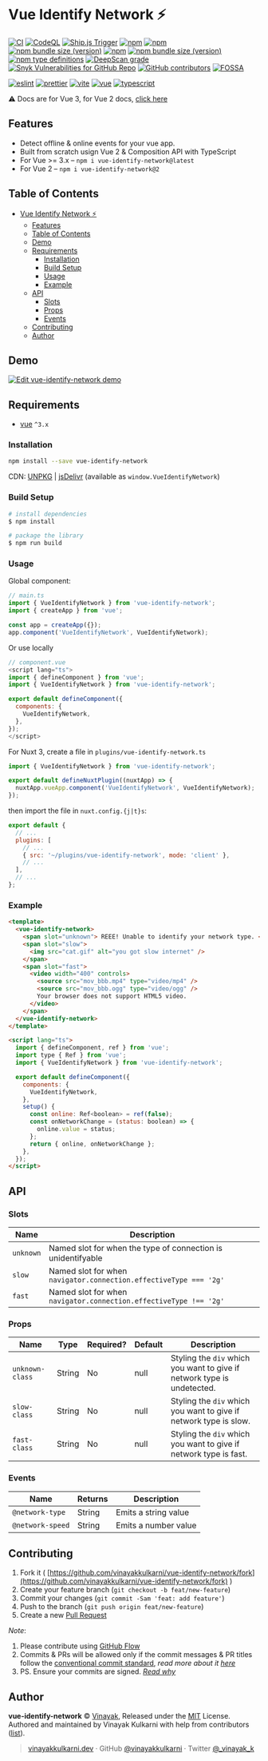 # Vue Identify Network ⚡️

[![CI](https://img.shields.io/github/workflow/status/vinayakkulkarni/vue-identify-network/ci?logo=github-actions)](https://github.com/vinayakkulkarni/vue-identify-network/actions/workflows/ci.yml)
[![CodeQL](https://img.shields.io/github/workflow/status/vinayakkulkarni/vue-identify-network/codeql?logo=github-actions)](https://github.com/vinayakkulkarni/vue-identify-network/actions/workflows/codeql.yml)
[![Ship.js Trigger](https://img.shields.io/github/workflow/status/vinayakkulkarni/vue-identify-network/Ship%20js%20trigger?label=⛴%20Ship.js%20trigger)](https://github.com/vinayakkulkarni/vue-identify-network/actions/workflows/shipjs-trigger.yml)
[![npm](https://img.shields.io/npm/dm/vue-identify-network?logo=npm)](http://npm-stat.com/charts.html?package=vue-identify-network)
[![npm](https://img.shields.io/npm/v/vue-identify-network/latest?logo=npm)](https://www.npmjs.com/package/vue-identify-network)
[![npm bundle size (version)](https://img.shields.io/bundlephobia/min/vue-identify-network/latest?label=@latest%20size&logo=vue.js)](https://bundlephobia.com/package/vue-identify-network@latest)
[![npm](https://img.shields.io/npm/v/vue-identify-network/legacy?logo=npm)](https://www.npmjs.com/package/vue-identify-network)
[![npm bundle size (version)](https://img.shields.io/bundlephobia/min/vue-identify-network/legacy?label=@legacy%20size&logo=vue.js)](https://bundlephobia.com/package/vue-identify-network@legacy)
[![npm type definitions](https://img.shields.io/npm/types/vue-identify-network)](https://github.com/vinayakkulkarni/vue-identify-network/blob/master/package.json)
[![DeepScan grade](https://deepscan.io/api/teams/9055/projects/16121/branches/339368/badge/grade.svg)](https://deepscan.io/dashboard#view=project&tid=9055&pid=16121&bid=339368)
[![Snyk Vulnerabilities for GitHub Repo](https://img.shields.io/snyk/vulnerabilities/github/vinayakkulkarni/vue-identify-network)](https://snyk.io/test/github/vinayakkulkarni/vue-identify-network)
[![GitHub contributors](https://img.shields.io/github/contributors/vinayakkulkarni/vue-identify-network?logo=github)](https://github.com/vinayakkulkarni/vue-identify-network/graphs/contributors)
[![FOSSA](https://app.fossa.io/api/projects/git%2Bgithub.com%2Fvinayakkulkarni%2Fvue-identify-network.svg?type=shield)](https://app.fossa.io/projects/git%2Bgithub.com%2Fvinayakkulkarni%2Fvue-identify-network?ref=badge_shield)

[![eslint](https://img.shields.io/npm/dependency-version/vue-identify-network/dev/eslint?logo=eslint)](https://eslint.org/)
[![prettier](https://img.shields.io/npm/dependency-version/vue-identify-network/dev/prettier?logo=prettier)](https://prettier.io/)
[![vite](https://img.shields.io/npm/dependency-version/vue-identify-network/dev/vite?logo=vite)](https://vitejs.dev/)
[![vue](https://img.shields.io/npm/dependency-version/vue-identify-network/dev/vue?logo=vue.js)](https://vuejs.org/)
[![typescript](https://img.shields.io/npm/dependency-version/vue-identify-network/dev/typescript?logo=TypeScript)](https://www.typescriptlang.org/)

⚠️ Docs are for Vue 3, for Vue 2 docs, [click here](https://github.com/vinayakkulkarni/vue-identify-network/tree/v2.0.0#vue-identify-network-%EF%B8%8F)

## Features

- Detect offline & online events for your vue app.
- Built from scratch usign Vue 2 & Composition API with TypeScript
- For Vue >= 3.x – `npm i vue-identify-network@latest`
- For Vue 2 – `npm i vue-identify-network@2`

## Table of Contents

- [Vue Identify Network ⚡️](#vue-identify-network-️)
  - [Features](#features)
  - [Table of Contents](#table-of-contents)
  - [Demo](#demo)
  - [Requirements](#requirements)
    - [Installation](#installation)
    - [Build Setup](#build-setup)
    - [Usage](#usage)
    - [Example](#example)
  - [API](#api)
    - [Slots](#slots)
    - [Props](#props)
    - [Events](#events)
  - [Contributing](#contributing)
  - [Author](#author)

## Demo

[![Edit vue-identify-network demo](https://developer.stackblitz.com/img/open_in_stackblitz.svg)](https://stackblitz.com/edit/vue-identify-network?file=src/App.vue)

## Requirements

- [vue](https://vuejs.org/) `^3.x`

### Installation

```sh
npm install --save vue-identify-network
```

CDN: [UNPKG](https://unpkg.com/vue-identify-network/dist/) | [jsDelivr](https://cdn.jsdelivr.net/npm/vue-identify-network/dist/) (available as `window.VueIdentifyNetwork`)

### Build Setup

```bash
# install dependencies
$ npm install

# package the library
$ npm run build
```

### Usage

Global component:

```js
// main.ts
import { VueIdentifyNetwork } from 'vue-identify-network';
import { createApp } from 'vue';

const app = createApp({});
app.component('VueIdentifyNetwork', VueIdentifyNetwork);
```

Or use locally

```js
// component.vue
<script lang="ts">
import { defineComponent } from 'vue';
import { VueIdentifyNetwork } from 'vue-identify-network';

export default defineComponent({
  components: {
    VueIdentifyNetwork,
  },
});
</script>
```

For Nuxt 3, create a file in `plugins/vue-identify-network.ts`

```js
import { VueIdentifyNetwork } from 'vue-identify-network';

export default defineNuxtPlugin((nuxtApp) => {
  nuxtApp.vueApp.component('VueIdentifyNetwork', VueIdentifyNetwork);
});
```

then import the file in `nuxt.config.{j|t}s`:

```js
export default {
  // ...
  plugins: [
    // ...
    { src: '~/plugins/vue-identify-network', mode: 'client' },
    // ...
  ],
  // ...
};
```

### Example

```html
<template>
  <vue-identify-network>
    <span slot="unknown"> REEE! Unable to identify your network type. </span>
    <span slot="slow">
      <img src="cat.gif" alt="you got slow internet" />
    </span>
    <span slot="fast">
      <video width="400" controls>
        <source src="mov_bbb.mp4" type="video/mp4" />
        <source src="mov_bbb.ogg" type="video/ogg" />
        Your browser does not support HTML5 video.
      </video>
    </span>
  </vue-identify-network>
</template>

<script lang="ts">
  import { defineComponent, ref } from 'vue';
  import type { Ref } from 'vue';
  import { VueIdentifyNetwork } from 'vue-identify-network';

  export default defineComponent({
    components: {
      VueIdentifyNetwork,
    },
    setup() {
      const online: Ref<boolean> = ref(false);
      const onNetworkChange = (status: boolean) => {
        online.value = status;
      };
      return { online, onNetworkChange };
    },
  });
</script>
```

## API

### Slots

| Name      | Description                                                       |
| --------- | ----------------------------------------------------------------- |
| `unknown` | Named slot for when the type of connection is unidentifyable      |
| `slow`    | Named slot for when `navigator.connection.effectiveType === '2g'` |
| `fast`    | Named slot for when `navigator.connection.effectiveType !== '2g'` |

### Props

| Name            | Type   | Required? | Default | Description                                                             |
| --------------- | ------ | --------- | ------- | ----------------------------------------------------------------------- |
| `unknown-class` | String | No        | null    | Styling the `div` which you want to give if network type is undetected. |
| `slow-class`    | String | No        | null    | Styling the `div` which you want to give if network type is slow.       |
| `fast-class`    | String | No        | null    | Styling the `div` which you want to give if network type is fast.       |

### Events

| Name             | Returns | Description          |
| ---------------- | ------- | -------------------- |
| `@network-type`  | String  | Emits a string value |
| `@network-speed` | String  | Emits a number value |

## Contributing

1. Fork it ( [https://github.com/vinayakkulkarni/vue-identify-network/fork](https://github.com/vinayakkulkarni/vue-identify-network/fork) )
2. Create your feature branch (`git checkout -b feat/new-feature`)
3. Commit your changes (`git commit -Sam 'feat: add feature'`)
4. Push to the branch (`git push origin feat/new-feature`)
5. Create a new [Pull Request](https://github.com/vinayakkulkarni/vue-identify-network/compare)

_Note_:

1. Please contribute using [GitHub Flow](https://web.archive.org/web/20191104103724/https://guides.github.com/introduction/flow/)
2. Commits & PRs will be allowed only if the commit messages & PR titles follow the [conventional commit standard](https://www.conventionalcommits.org/), _read more about it [here](https://github.com/conventional-changelog/commitlint/tree/master/%40commitlint/config-conventional#type-enum)_
3. PS. Ensure your commits are signed. _[Read why](https://withblue.ink/2020/05/17/how-and-why-to-sign-git-commits.html)_

## Author

**vue-identify-network** &copy; [Vinayak](https://vinayakkulkarni.dev), Released under the [MIT](./LICENSE) License.<br>
Authored and maintained by Vinayak Kulkarni with help from contributors ([list](https://github.com/vinayakkulkarni/vue-identify-network/contributors)).

> [vinayakkulkarni.dev](https://vinayakkulkarni.dev) · GitHub [@vinayakkulkarni](https://github.com/vinayakkulkarni) · Twitter [@\_vinayak_k](https://twitter.com/_vinayak_k)
